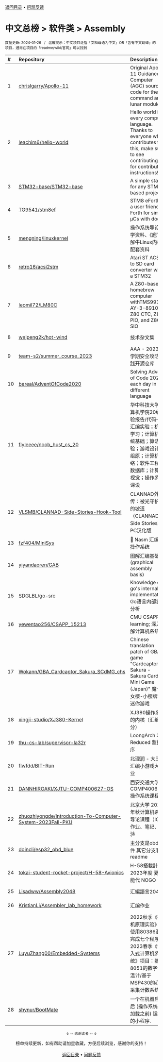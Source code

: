 <a href="https://github.com/GrowingGit/GitHub-Chinese-Top-Charts#github中文排行榜">返回目录</a> • <a href="/content/docs/feedback.md">问题反馈</a>

# 中文总榜 > 软件类 > Assembly
<sub>数据更新: 2024-01-26&nbsp;&nbsp;&nbsp;/&nbsp;&nbsp;&nbsp;温馨提示：中文项目泛指「文档母语为中文」OR「含有中文翻译」的项目，通常在项目的「readme/wiki/官网」可以找到</sub>

|#|Repository|Description|Stars|Updated|
|:-|:-|:-|:-|:-|
|1|[chrislgarry/Apollo-11](https://github.com/chrislgarry/Apollo-11)|Original Apollo 11 Guidance Computer (AGC) source code for the command and lunar modules.|56004|2023-12-29|
|2|[leachim6/hello-world](https://github.com/leachim6/hello-world)|Hello world in every computer language.  Thanks to everyone who contributes to this, make sure to see contributing.md for contribution instructions!|10421|2024-01-21|
|3|[STM32-base/STM32-base](https://github.com/STM32-base/STM32-base)|A simple start for any STM32 based project.|319|2024-01-18|
|4|[TG9541/stm8ef](https://github.com/TG9541/stm8ef)|STM8 eForth - a user friendly Forth for simple µCs with docs|302|2023-08-05|
|5|[mengning/linuxkernel](https://github.com/mengning/linuxkernel)|操作系统导论教学资料、《庖丁解牛Linux内核》配套资料|253|2024-01-11|
|6|[retro16/acsi2stm](https://github.com/retro16/acsi2stm)|Atari ST ACSI to SD card converter with a STM32|135|2023-08-24|
|7|[leomil72/LM80C](https://github.com/leomil72/LM80C)|A Z80-based homebrew computer withTMS9918, AY-3-8910, Z80 CTC, Z80 PIO, and Z80 SIO|91|2024-01-13|
|8|[weipeng2k/hot-wind](https://github.com/weipeng2k/hot-wind)|技术杂文集|32|2024-01-19|
|9|[team-s2/summer_course_2023](https://github.com/team-s2/summer_course_2023)|AAA - 2023 短学期安全攻防实践开源仓库|30|2023-08-06|
|10|[bereal/AdventOfCode2020](https://github.com/bereal/AdventOfCode2020)|Solving Advent of Code 2020, each day in a different language|24|2023-12-09|
|11|[flyleeee/noob_hust_cs_20](https://github.com/flyleeee/noob_hust_cs_20)|华中科技大学计算机学院20级实验报告/代码——汇编实验；机器学习；计算机系统基础；算法实验；游戏设计；组原；计算机网络；软件工程；数据库；计算机视觉；操作系统课设|12|2023-12-16|
|12|[VLSMB/CLANNAD-Side-Stories-Hook-Tool](https://github.com/VLSMB/CLANNAD-Side-Stories-Hook-Tool)|CLANNAD外传：被光守护着的坡道（CLANNAD Side Stories） PC汉化版|10|2023-11-10|
|13|[fzf404/MiniSys](https://github.com/fzf404/MiniSys)|💾 Nasm 汇编写操作系统|10|2023-09-12|
|14|[yiyandaoren/GAB](https://github.com/yiyandaoren/GAB)|图解汇编基础 (graphical assembly basis)|8|2024-01-21|
|15|[SDGLBL/go-src](https://github.com/SDGLBL/go-src)|Knowledge of go's internal implementation Go语言内部实现分析|7|2023-10-12|
|16|[yewentao256/CSAPP_15213](https://github.com/yewentao256/CSAPP_15213)|CMU CSAPP learning; 深入理解计算机系统|7|2024-01-14|
|17|[Wokann/GBA_Cardcaptor_Sakura_SCdMG_chs](https://github.com/Wokann/GBA_Cardcaptor_Sakura_SCdMG_chs)|Chinese translation patch of GBA game "Cardcaptor Sakura - Sakura Card de Mini Game (Japan)" 魔卡少女樱-小樱牌的迷你游戏|4|2023-11-07|
|18|[xingji-studio/XJ380-Kernel](https://github.com/xingji-studio/XJ380-Kernel)|XJ380操作系统的内核（汇编部分）|4|2023-08-12|
|19|[thu-cs-lab/supervisor-la32r](https://github.com/thu-cs-lab/supervisor-la32r)|LoongArch 32 Reduced 监控程序|4|2023-08-08|
|20|[flwfdd/BIT-Run](https://github.com/flwfdd/BIT-Run)|北理润 - 大三上汇编小游戏大作业|3|2023-12-22|
|21|[DANNHIROAKI/XJTU-COMP400627-OS](https://github.com/DANNHIROAKI/XJTU-COMP400627-OS)|西安交通大学COMP400627操作系统课程|3|2024-01-11|
|22|[zhuozhiyongde/Introduction-To-Computer-System-2023Fall-PKU](https://github.com/zhuozhiyongde/Introduction-To-Computer-System-2023Fall-PKU)|北京大学 2023 年秋计算机系统导论课程（ICS）作业、笔记、经验|3|2024-01-16|
|23|[doincli/esp32_obd_blue](https://github.com/doincli/esp32_obd_blue)|主分支是obd组件 其它分支看readme|3|2023-07-27|
|24|[tokai-student-rocket-project/H-58-Avionics](https://github.com/tokai-student-rocket-project/H-58-Avionics)|H-58搭載計器   2023年度 夏季 能代 NOGO|3|2023-11-13|
|25|[Lisadww/Assembly2048](https://github.com/Lisadww/Assembly2048)|汇編語言2048|3|2023-08-28|
|26|[KristianLi/Assembler_lab_homework](https://github.com/KristianLi/Assembler_lab_homework)|汇编作业|2|2023-12-21|
|27|[LuyuZhang00/Embedded-Systems](https://github.com/LuyuZhang00/Embedded-Systems)|2022秋季《微机原理实验》：使用80386汇编完成七个程序。2023春季《嵌入式计算机系统》项目：基于8051的数字体温计/基于MSP430的心电采集计数系统|2|2023-11-01|
|28|[shynur/BootMate](https://github.com/shynur/BootMate)|一个在机器启动后 (操作系统被加载之前) 运行的小程序.|2|2023-10-08|

<div align="center">
    <p><sub>↓ -- 感谢读者 -- ↓</sub></p>
    榜单持续更新，如有帮助请加星收藏，方便后续浏览，感谢你的支持！
</div>

<br/>

<div align="center"><a href="https://github.com/GrowingGit/GitHub-Chinese-Top-Charts#github中文排行榜">返回目录</a> • <a href="/content/docs/feedback.md">问题反馈</a></div>
